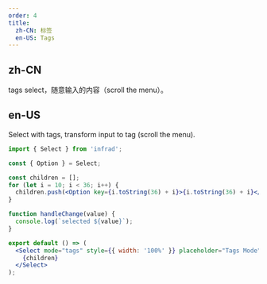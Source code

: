 ```yaml
---
order: 4
title:
  zh-CN: 标签
  en-US: Tags
---
```


## zh-CN

tags select，随意输入的内容（scroll the menu）。

## en-US

Select with tags, transform input to tag (scroll the menu).

```jsx
import { Select } from 'infrad';

const { Option } = Select;

const children = [];
for (let i = 10; i < 36; i++) {
  children.push(<Option key={i.toString(36) + i}>{i.toString(36) + i}</Option>);
}

function handleChange(value) {
  console.log(`selected ${value}`);
}

export default () => (
  <Select mode="tags" style={{ width: '100%' }} placeholder="Tags Mode" onChange={handleChange}>
    {children}
  </Select>
);
```
